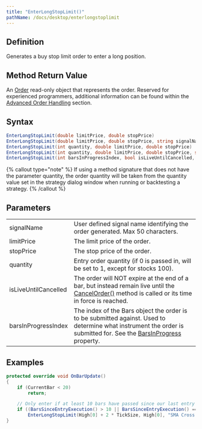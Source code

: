 ```yaml
---
title: "EnterLongStopLimit()"
pathName: /docs/desktop/enterlongstoplimit
---
```


## Definition

Generates a buy stop limit order to enter a long position.

## Method Return Value

An [Order](/docs/desktop/order) read-only object that represents the order. Reserved for experienced programmers, additional information can be found within the [Advanced Order Handling](/docs/desktop/advanced_order_handling) section.

## Syntax

```csharp
EnterLongStopLimit(double limitPrice, double stopPrice)  
EnterLongStopLimit(double limitPrice, double stopPrice, string signalName)  
EnterLongStopLimit(int quantity, double limitPrice, double stopPrice)  
EnterLongStopLimit(int quantity, double limitPrice, double stopPrice, string signalName)  
EnterLongStopLimit(int barsInProgressIndex, bool isLiveUntilCancelled, int quantity, double limitPrice, double stopPrice, string signalName)
```

{% callout type="note" %}
If using a method signature that does not have the parameter quantity, the order quantity will be taken from the quantity value set in the strategy dialog window when running or backtesting a strategy.
{% /callout %}

## Parameters

|  |  |
| --- | --- |
| signalName | User defined signal name identifying the order generated. Max 50 characters. |
| limitPrice | The limit price of the order. |
| stopPrice | The stop price of the order. |
| quantity | Entry order quantity (if 0 is passed in, will be set to 1, except for stocks 100). |
| isLiveUntilCancelled | The order will NOT expire at the end of a bar, but instead remain live until the [CancelOrder()](/docs/desktop/managed_cancelorder) method is called or its time in force is reached. |
| barsInProgressIndex | The index of the Bars object the order is to be submitted against. Used to determine what instrument the order is submitted for. See the [BarsInProgress](/docs/desktop/barsinprogress) property. |

## Examples

```csharp
protected override void OnBarUpdate()
{
    if (CurrentBar < 20)
        return;

    // Only enter if at least 10 bars have passed since our last entry
    if ((BarsSinceEntryExecution() > 10 || BarsSinceEntryExecution() == -1) && CrossAbove(SMA(10), SMA(20), 1))
        EnterLongStopLimit(High[0] + 2 * TickSize, High[0], "SMA Cross Entry");
}
```

